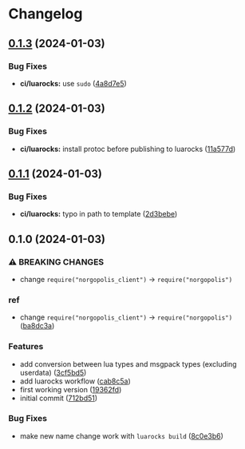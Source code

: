 # Changelog

## [0.1.3](https://github.com/nvim-neorg/norgopolis-client.lua/compare/v0.1.2...v0.1.3) (2024-01-03)


### Bug Fixes

* **ci/luarocks:** use `sudo` ([4a8d7e5](https://github.com/nvim-neorg/norgopolis-client.lua/commit/4a8d7e54dc455c7ca7efbd0e4c30db847fffe65e))

## [0.1.2](https://github.com/nvim-neorg/norgopolis-client.lua/compare/v0.1.1...v0.1.2) (2024-01-03)


### Bug Fixes

* **ci/luarocks:** install protoc before publishing to luarocks ([11a577d](https://github.com/nvim-neorg/norgopolis-client.lua/commit/11a577d904d828c23f5a8131b3e55ae770f961f1))

## [0.1.1](https://github.com/nvim-neorg/norgopolis-client.lua/compare/v0.1.0...v0.1.1) (2024-01-03)


### Bug Fixes

* **ci/luarocks:** typo in path to template ([2d3bebe](https://github.com/nvim-neorg/norgopolis-client.lua/commit/2d3bebeb6b964fe6b4846c36f6861428e1ce7aaa))

## 0.1.0 (2024-01-03)


### ⚠ BREAKING CHANGES

* change `require("norgopolis_client")` -> `require("norgopolis")`

### ref

* change `require("norgopolis_client")` -&gt; `require("norgopolis")` ([ba8dc3a](https://github.com/nvim-neorg/norgopolis-client.lua/commit/ba8dc3ac4399d949b429900fbdcd96c823fc3466))


### Features

* add conversion between lua types and msgpack types (excluding userdata) ([3cf5bd5](https://github.com/nvim-neorg/norgopolis-client.lua/commit/3cf5bd5e3d283834392fbfb3ed0a210212340a28))
* add luarocks workflow ([cab8c5a](https://github.com/nvim-neorg/norgopolis-client.lua/commit/cab8c5ac1c1fbbfbdd73bca85c8c7a87f0e348fe))
* first working version ([19362fd](https://github.com/nvim-neorg/norgopolis-client.lua/commit/19362fdc013a9aa21154ea1fc76157a1d07a59c0))
* initial commit ([712bd51](https://github.com/nvim-neorg/norgopolis-client.lua/commit/712bd51cd10dba672f602c29b3eb5b0d873a8e16))


### Bug Fixes

* make new name change work with `luarocks build` ([8c0e3b6](https://github.com/nvim-neorg/norgopolis-client.lua/commit/8c0e3b68de0d76671ce0d9b59b57a94a26b3272c))
